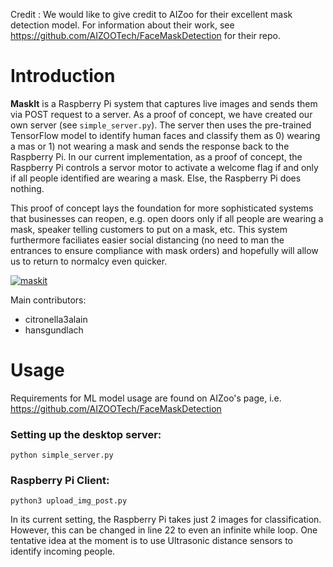 
Credit : We would like to give credit to AIZoo for their excellent mask detection model. For information about their work, see https://github.com/AIZOOTech/FaceMaskDetection for their repo.

# Introduction 

**MaskIt** is a Raspberry Pi system that captures live images and sends them via POST request to a server. As a proof of concept, we have created our own server (see `simple_server.py`). The server then uses the pre-trained TensorFlow model to identify human faces and classify them as 0) wearing a mas or 1) not wearing a mask and sends the response back to the Raspberry Pi. In our current implementation, as a proof of concept, the Raspberry Pi controls a servor motor to activate a welcome flag if and only if all people identified are wearing a mask. Else, the Raspberry Pi does nothing.

This proof of concept lays the foundation for more sophisticated systems that businesses can reopen, e.g. open doors only if all people are wearing a mask, speaker telling customers to put on a mask, etc. This system furthermore faciliates easier social distancing (no need to man the entrances to ensure compliance with mask orders) and hopefully will allow us to return to normalcy even quicker.

[![maskit](http://img.youtube.com/vi/HI3VTjU7CJw/0.jpg)](http://www.youtube.com/watch?v=HI3VTjU7CJw "Maskit")

Main contributors: 
- citronella3alain
- hansgundlach


# Usage
Requirements for ML model usage are found on AIZoo's page, i.e. https://github.com/AIZOOTech/FaceMaskDetection

### Setting up the desktop server:
```
python simple_server.py
```

### Raspberry Pi Client:
```
python3 upload_img_post.py
```
In its current setting, the Raspberry Pi takes just 2 images for classification. However, this can be changed in line 22 to even an infinite while loop. One tentative idea at the moment is to use Ultrasonic distance sensors to identify incoming people.
